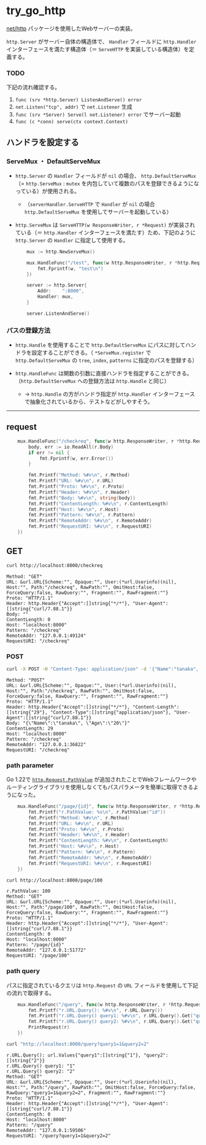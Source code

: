 # try_go_http

[net/http](https://pkg.go.dev/net/http) パッケージを使用したWebサーバーの実装。

`http.Server` がサーバー自体の構造体で、 `Handler` フィールドに `http.Handler` インターフェースを満たす構造体（＝ `ServeHTTP` を実装している構造体）を定義する。

### TODO

下記の流れ確認する。

1. `func (srv *http.Server) ListenAndServe() error` 
1. `net.Listen("tcp", addr)` で `net.Listener` 生成
1. `func (srv *Server) Serve(l net.Listener) error` でサーバー起動
1. `func (c *conn) serve(ctx context.Context)` 

## ハンドラを設定する

### ServeMux ・ DefaultServeMux

- `http.Server` の `Handler` フィールドが `nil` の場合、 `http.DefaultServeMux` （= `http.ServeMux` :  `mutex` を内包していて複数のパスを登録できるようになっている）が使用される。
    - （`serverHandler.ServeHTTP` で `Handler` が `nil` の場合 `http.DefaultServeMux` を使用してサーバーを起動している）

- `http.ServeMux` は `ServeHTTP(w ResponseWriter, r *Request)` が実装されている（＝ `http.Handler` インターフェースを満たす）ため、下記のように `http.Server` の `Handler` に指定して使用する。
    ```go
        mux := http.NewServeMux()

        mux.HandleFunc("/test", func(w http.ResponseWriter, r *http.Request) {
            fmt.Fprintf(w, "test\n")
        })

        server := http.Server{
            Addr:    ":8000",
            Handler: mux,
        }

        server.ListenAndServe()
    ```

### パスの登録方法

- `http.Handle` を使用することで `http.DefaultServeMux` にパスに対してハンドラを設定することができる。（ `*ServeMux.register` で `http.DefaultServeMux` の `tree`, `index`, `patterns` に指定のパスを登録する）

- `http.HandleFunc` は関数の引数に直接ハンドラを指定することができる。
（`http.DefaultServeMux` への登録方法は `http.Handle` と同じ）

    - → `http.Handle` の方がハンドラ指定が `http.Handler` インターフェースで抽象化されているから、テストなどがしやすそう。

--- 

## request

```go
	mux.HandleFunc("/checkreq", func(w http.ResponseWriter, r *http.Request) {
		body, err := io.ReadAll(r.Body)
		if err != nil {
			fmt.Fprintf(w, err.Error())
		}

		fmt.Printf("Method: %#v\n", r.Method)
		fmt.Printf("URL: %#v\n", r.URL)
		fmt.Printf("Proto: %#v\n", r.Proto)
		fmt.Printf("Header: %#v\n", r.Header)
		fmt.Printf("Body: %#v\n", string(body))
		fmt.Printf("ContentLength: %#v\n", r.ContentLength)
		fmt.Printf("Host: %#v\n", r.Host)
		fmt.Printf("Pattern: %#v\n", r.Pattern)
		fmt.Printf("RemoteAddr: %#v\n", r.RemoteAddr)
		fmt.Printf("RequestURI: %#v\n", r.RequestURI)
	})
```

## GET

```bash
curl http://localhost:8000/checkreq
```

```
Method: "GET"
URL: &url.URL{Scheme:"", Opaque:"", User:(*url.Userinfo)(nil), Host:"", Path:"/checkreq", RawPath:"", OmitHost:false, ForceQuery:false, RawQuery:"", Fragment:"", RawFragment:""}
Proto: "HTTP/1.1"
Header: http.Header{"Accept":[]string{"*/*"}, "User-Agent":[]string{"curl/7.88.1"}}
Body: ""
ContentLength: 0
Host: "localhost:8000"
Pattern: "/checkreq"
RemoteAddr: "127.0.0.1:49124"
RequestURI: "/checkreq"
```

### POST

```bash
curl -X POST -H "Content-Type: application/json" -d '{"Name":"tanaka", "Age":"20"}' localhost:8000/checkreq
```

```
Method: "POST"
URL: &url.URL{Scheme:"", Opaque:"", User:(*url.Userinfo)(nil), Host:"", Path:"/checkreq", RawPath:"", OmitHost:false, ForceQuery:false, RawQuery:"", Fragment:"", RawFragment:""}
Proto: "HTTP/1.1"
Header: http.Header{"Accept":[]string{"*/*"}, "Content-Length":[]string{"29"}, "Content-Type":[]string{"application/json"}, "User-Agent":[]string{"curl/7.88.1"}}
Body: "{\"Name\":\"tanaka\", \"Age\":\"20\"}"
ContentLength: 29
Host: "localhost:8000"
Pattern: "/checkreq"
RemoteAddr: "127.0.0.1:36822"
RequestURI: "/checkreq"
```

### path parameter

Go 1.22で [`http.Request.PathValue`](https://pkg.go.dev/net/http#Request.PathValue) が追加されたことでWebフレームワークやルーティングライブラリを使用しなくてもパスパラメータを簡単に取得できるようになった。

```go
	mux.HandleFunc("/page/{id}", func(w http.ResponseWriter, r *http.Request) {
		fmt.Printf("r.PathValue: %s\n", r.PathValue("id"))
		fmt.Printf("Method: %#v\n", r.Method)
		fmt.Printf("URL: %#v\n", r.URL)
		fmt.Printf("Proto: %#v\n", r.Proto)
		fmt.Printf("Header: %#v\n", r.Header)
		fmt.Printf("ContentLength: %#v\n", r.ContentLength)
		fmt.Printf("Host: %#v\n", r.Host)
		fmt.Printf("Pattern: %#v\n", r.Pattern)
		fmt.Printf("RemoteAddr: %#v\n", r.RemoteAddr)
		fmt.Printf("RequestURI: %#v\n", r.RequestURI)
	})
```

```bash
curl http://localhost:8000/page/100
```

```
r.PathValue: 100
Method: "GET"
URL: &url.URL{Scheme:"", Opaque:"", User:(*url.Userinfo)(nil), Host:"", Path:"/page/100", RawPath:"", OmitHost:false, ForceQuery:false, RawQuery:"", Fragment:"", RawFragment:""}
Proto: "HTTP/1.1"
Header: http.Header{"Accept":[]string{"*/*"}, "User-Agent":[]string{"curl/7.88.1"}}
ContentLength: 0
Host: "localhost:8000"
Pattern: "/page/{id}"
RemoteAddr: "127.0.0.1:51772"
RequestURI: "/page/100"
```

### path query

パスに指定されているクエリは `http.Request` の `URL` フィールドを使用して下記の流れで取得する。

```go
	mux.HandleFunc("/query", func(w http.ResponseWriter, r *http.Request) {
		fmt.Printf("r.URL.Query(): %#v\n", r.URL.Query())
		fmt.Printf("r.URL.Query() query1: %#v\n", r.URL.Query().Get("query1"))
		fmt.Printf("r.URL.Query() query2: %#v\n", r.URL.Query().Get("query2"))
		PrintRequest(r)
	})
```

```bash
curl "http://localhost:8000/query?query1=1&query2=2"
```

```
r.URL.Query(): url.Values{"query1":[]string{"1"}, "query2":[]string{"2"}}
r.URL.Query() query1: "1"
r.URL.Query() query2: "2"
Method: "GET"
URL: &url.URL{Scheme:"", Opaque:"", User:(*url.Userinfo)(nil), Host:"", Path:"/query", RawPath:"", OmitHost:false, ForceQuery:false, RawQuery:"query1=1&query2=2", Fragment:"", RawFragment:""}
Proto: "HTTP/1.1"
Header: http.Header{"Accept":[]string{"*/*"}, "User-Agent":[]string{"curl/7.88.1"}}
ContentLength: 0
Host: "localhost:8000"
Pattern: "/query"
RemoteAddr: "127.0.0.1:59506"
RequestURI: "/query?query1=1&query2=2"
```
